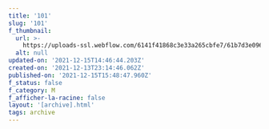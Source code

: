 ```yaml
---
title: '101'
slug: '101'
f_thumbnail:
  url: >-
    https://uploads-ssl.webflow.com/6141f41868c3e33a265cbfe7/61b7d3e09630bee087adc56d_101.jpg
  alt: null
updated-on: '2021-12-15T14:46:44.203Z'
created-on: '2021-12-13T23:14:46.062Z'
published-on: '2021-12-15T15:48:47.960Z'
f_status: false
f_category: M
f_afficher-la-racine: false
layout: '[archive].html'
tags: archive
---
```



